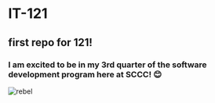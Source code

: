 # IT-121
## first repo for 121! 
### I  am excited to be in my 3rd quarter of the software development program here at SCCC! 😊
![rebel]()
